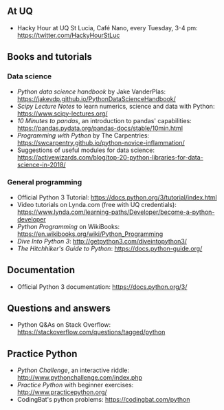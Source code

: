 ## At UQ

* Hacky Hour at UQ St Lucia, Café Nano, every Tuesday, 3-4 pm: https://twitter.com/HackyHourStLuc

## Books and tutorials

### Data science

* _Python data science handbook_ by Jake VanderPlas: https://jakevdp.github.io/PythonDataScienceHandbook/
* _Scipy Lecture Notes_ to learn numerics, science and data with Python: https://www.scipy-lectures.org/
* _10 Minutes to pandas_, an introduction to pandas' capabilities: https://pandas.pydata.org/pandas-docs/stable/10min.html
* _Programming with Python_ by The Carpentries: https://swcarpentry.github.io/python-novice-inflammation/
* Suggestions of useful modules for data science: https://activewizards.com/blog/top-20-python-libraries-for-data-science-in-2018/

### General programming

* Official Python 3 Tutorial: https://docs.python.org/3/tutorial/index.html
* Video tutorials on Lynda.com (free with UQ credentials): https://www.lynda.com/learning-paths/Developer/become-a-python-developer
* _Python Programming_ on WikiBooks: https://en.wikibooks.org/wiki/Python_Programming
* _Dive Into Python 3_: http://getpython3.com/diveintopython3/
* _The Hitchhiker's Guide to Python_: https://docs.python-guide.org/

## Documentation

* Official Python 3 documentation: https://docs.python.org/3/

## Questions and answers

* Python Q&As on Stack Overflow: https://stackoverflow.com/questions/tagged/python

## Practice Python

* _Python Challenge_, an interactive riddle: http://www.pythonchallenge.com/index.php
* _Practice Python_ with beginner exercises: http://www.practicepython.org/
* CodingBat's python problems: https://codingbat.com/python


